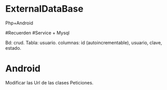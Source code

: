 # ExternalDataBase
Php+Android

#Recuerden
#Service + Mysql

Bd: crud.
Tabla: usuario.
  columnas: id (autoincrementable), usuario, clave, estado.
# Android
 Modificar las Url de las clases Peticiones.
 
 
 

